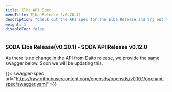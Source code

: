 ```yaml
---
title: Elba API Spec
menuTitle: Elba Release (v0.20.1)
description: "Check out the API spec for the Elba Release and try out the APIs without having to install the system."
weight: 1
disableToc: false
---
```

### SODA Elba Release(v0.20.1) - SODA API Release v0.12.0  
As there is no change in the API from Daito release, we provide the same swagger below. Soon we will be updating this.

{{< swagger-spec url="https://raw.githubusercontent.com/opensds/opensds/v0.10.1/openapi-spec/swagger.yaml" >}}
